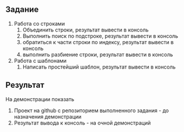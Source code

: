 ## Задание

1. Работа со строками
   1. Объединить строки, результат вывести в консоль
   2. Выполнить поиск по подстроке, результат вывести в консоль
   3. обратиться к части строки по индексу, результат вывести в консоль
   4. выполнить разбиение строки, результат вывести в консоль
2. Работа с шаблонами
   1. Написать простейший шаблон, результат вывести в консоль

## Результат

На демонстрации показать

1. Проект на github с репозиторием выполненного задания - до назначения демонстрации
2. Результат вывода к консоль - на очной демонстраций
